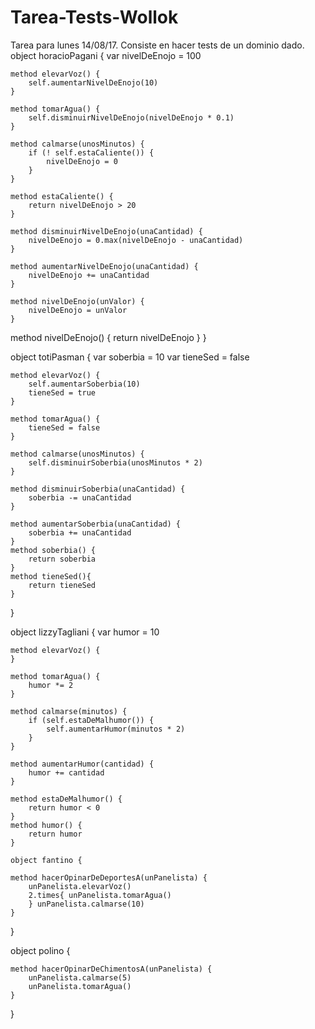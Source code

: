 # Tarea-Tests-Wollok
Tarea para lunes 14/08/17. Consiste en hacer tests de un dominio dado.
object horacioPagani {
	var nivelDeEnojo = 100

	method elevarVoz() {
		self.aumentarNivelDeEnojo(10)
	}

	method tomarAgua() {
		self.disminuirNivelDeEnojo(nivelDeEnojo * 0.1)
	}

	method calmarse(unosMinutos) {
		if (! self.estaCaliente()) {
			nivelDeEnojo = 0
		}
	}

	method estaCaliente() {
		return nivelDeEnojo > 20
	}

	method disminuirNivelDeEnojo(unaCantidad) {
		nivelDeEnojo = 0.max(nivelDeEnojo - unaCantidad)
	}

	method aumentarNivelDeEnojo(unaCantidad) {
		nivelDeEnojo += unaCantidad
	}

	method nivelDeEnojo(unValor) {
		nivelDeEnojo = unValor
	}
  method nivelDeEnojo() {
		return nivelDeEnojo
	}
}

object totiPasman {
	var soberbia = 10
	var tieneSed = false

	method elevarVoz() {
		self.aumentarSoberbia(10)
		tieneSed = true
	}

	method tomarAgua() {
		tieneSed = false
	}

	method calmarse(unosMinutos) {
		self.disminuirSoberbia(unosMinutos * 2)
	}

	method disminuirSoberbia(unaCantidad) {
		soberbia -= unaCantidad
	}

	method aumentarSoberbia(unaCantidad) {
		soberbia += unaCantidad
	}
	method soberbia() {
		return soberbia
	}
	method tieneSed(){
		return tieneSed
	}
}

object lizzyTagliani {
	var humor = 10

	method elevarVoz() {
	}

	method tomarAgua() {
		humor *= 2
	}

	method calmarse(minutos) {
		if (self.estaDeMalhumor()) {
			self.aumentarHumor(minutos * 2)
		}
	}

	method aumentarHumor(cantidad) {
		humor += cantidad
	}

	method estaDeMalhumor() {
		return humor < 0
	}
	method humor() {
		return humor
	}
	
	object fantino {

	method hacerOpinarDeDeportesA(unPanelista) {
		unPanelista.elevarVoz()
		2.times{ unPanelista.tomarAgua()
		} unPanelista.calmarse(10)
	}
}

object polino {

	method hacerOpinarDeChimentosA(unPanelista) {
		unPanelista.calmarse(5)
		unPanelista.tomarAgua()
	}
}
